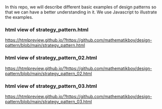 In this repo, we will describe different basic examples of design patterns 
so that we can have a better understanding in it. We use Javascript to  illustrate the examples. 
### html view of strategy_pattern.html 
https://htmlpreview.github.io/?https://github.com/mathematikboy/design-pattern/blob/main/strategy_pattern.html
### html view of strategy_pattern_02.html 
https://htmlpreview.github.io/?https://github.com/mathematikboy/design-pattern/blob/main/strategy_pattern_02.html
### html view of strategy_pattern_03.html 
https://htmlpreview.github.io/?https://github.com/mathematikboy/design-pattern/blob/main/strategy_pattern_03.html



